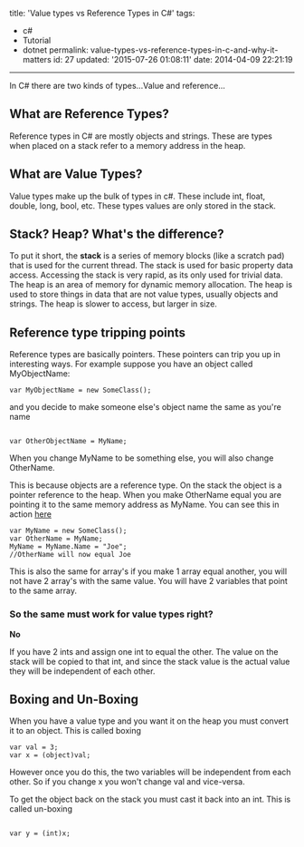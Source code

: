title: 'Value types vs Reference Types in C#'
tags:

  - c#
  - Tutorial
  - dotnet
permalink: value-types-vs-reference-types-in-c-and-why-it-matters
id: 27
updated: '2015-07-26 01:08:11'
date: 2014-04-09 22:21:19
---

In C# there are two kinds of types...Value and reference...

## What are Reference Types?

Reference types in C# are mostly objects and strings. These are types when placed on a stack refer to a memory address in the heap.

## What are Value Types?

Value types make up the bulk of types in c#. These include int, float, double, long, bool, etc. These types values are only stored in the stack.

## Stack? Heap? What's the difference?

To put it short, the **stack** is a series of memory blocks (like a scratch pad) that is used for the current thread. The stack is used for basic property data access. Accessing the stack is very rapid, as its only used for trivial data. The heap is an area of memory for dynamic memory allocation. The heap is used to store things in data that are not value types, usually objects and strings. The heap is slower to access, but larger in size.

## Reference type tripping points

Reference types are basically pointers. These pointers can trip you up in interesting ways. For example suppose you have an object called MyObjectName:

```
var MyObjectName = new SomeClass();

```

and you decide to make someone else's object name the same as you're name 

```

var OtherObjectName = MyName;

```

When you change MyName to be something else, you will also change OtherName.

This is because objects are a reference type. On the stack the object is a pointer reference to the heap. When you make OtherName equal you are pointing it to the same memory address as MyName. You can see this in action [here](https://dotnetfiddle.net/pGh3fT)

```
var MyName = new SomeClass();
var OtherName = MyName;
MyName = MyName.Name = "Joe";
//OtherName will now equal Joe

```

This is also the same for array's if you make 1 array equal another, you will not have 2 array's with the same value. You will have 2 variables that point to the same array.

### So the same must work for value types right?

**No**

If you have 2 ints and assign one int to equal the other. The value on the stack will be copied to that int, and since the stack value is the actual value they will be independent of each other.


## Boxing and Un-Boxing

When you have a value type and you want it on the heap you must convert it to an object. This is called boxing

```
var val = 3;
var x = (object)val;

```

However once you do this, the two variables will be independent from each other. So if you change x you won't change val and vice-versa.

To get the object back on the stack you must cast it back into an int. This is called un-boxing

```

var y = (int)x;

```

